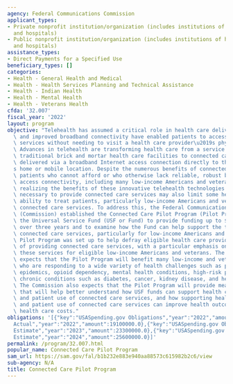 ```yaml
---
agency: Federal Communications Commission
applicant_types:
- Private nonprofit institution/organization (includes institutions of higher education
  and hospitals)
- Public nonprofit institution/organization (includes institutions of higher education
  and hospitals)
assistance_types:
- Direct Payments for a Specified Use
beneficiary_types: []
categories:
- Health - General Health and Medical
- Health - Health Services Planning and Technical Assistance
- Health - Indian Health
- Health - Mental Health
- Health - Veterans Health
cfda: '32.007'
fiscal_year: '2022'
layout: program
objective: "Telehealth has assumed a critical role in health care delivery as technology\
  \ and improved broadband connectivity have enabled patients to access health care\
  \ services without needing to visit a health care provider\u2019s physical location.\
  \ Advances in telehealth are transforming health care from a service delivered through\
  \ traditional brick and mortar health care facilities to connected care options\
  \ delivered via a broadband Internet access connection directly to the patient\u2019\
  s home or mobile location. Despite the numerous benefits of connected care services,\
  \ patients who cannot afford or who otherwise lack reliable, robust broadband Internet\
  \ access connectivity, including many low-income Americans and veterans, are not\
  \ realizing the benefits of these innovative telehealth technologies. The costs\
  \ necessary to provide connected care services may also limit some health care providers\u2019\
  \ ability to treat patients, particularly low-income Americans and veterans, with\
  \ connected care services. To address this, the Federal Communications Commission\
  \ (Commission) established the Connected Care Pilot Program (Pilot Program) within\
  \ the Universal Service Fund (USF or Fund) to provide funding up to $100 million\
  \ over three years and to examine how the Fund can help support the trend towards\
  \ connected care services, particularly for low-income Americans and veterans. The\
  \ Pilot Program was set up to help defray eligible health care providers\u2019 costs\
  \ of providing connected care services, with a particular emphasis on supporting\
  \ these services for eligible low-income Americans and veterans. The Commission\
  \ expects that the Pilot Program will benefit many low-income and veteran patients\
  \ who are responding to a wide variety of health challenges such as public health\
  \ epidemics, opioid dependency, mental health conditions, high-risk pregnancy, and\
  \ chronic conditions such as diabetes, cancer, kidney disease, and heart disease.\
  \ The Commission also expects that the Pilot Program will provide meaningful data\
  \ that will help better understand how USF funds can support health care provider\
  \ and patient use of connected care services, and how supporting health care provider\
  \ and patient use of connected care services can improve health outcomes and reduce\
  \ health care costs."
obligations: '[{"key":"USASpending.gov Obligations","year":"2022","amount":11909141.87},{"key":"SAM.gov
  Actual","year":"2022","amount":19100000.0},{"key":"USASpending.gov Obligations","year":"2023","amount":9930988.42},{"key":"SAM.gov
  Estimate","year":"2023","amount":23300000.0},{"key":"USASpending.gov Obligations","year":"2024","amount":0.0},{"key":"SAM.gov
  Estimate","year":"2024","amount":25600000.0}]'
permalink: /program/32.007.html
popular_name: Connected Care Pilot Program
sam_url: https://sam.gov/fal/b1b232e883e940aa88573c615982b2c6/view
sub-agency: N/A
title: Connected Care Pilot Program
---
```

